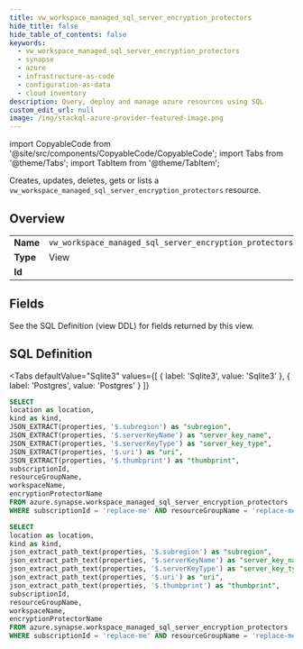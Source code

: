 ```yaml
--- 
title: vw_workspace_managed_sql_server_encryption_protectors
hide_title: false
hide_table_of_contents: false
keywords:
  - vw_workspace_managed_sql_server_encryption_protectors
  - synapse
  - azure
  - infrastructure-as-code
  - configuration-as-data
  - cloud inventory
description: Query, deploy and manage azure resources using SQL
custom_edit_url: null
image: /img/stackql-azure-provider-featured-image.png
---
```


import CopyableCode from '@site/src/components/CopyableCode/CopyableCode';
import Tabs from '@theme/Tabs';
import TabItem from '@theme/TabItem';

Creates, updates, deletes, gets or lists a <code>vw_workspace_managed_sql_server_encryption_protectors</code> resource.

## Overview
<table><tbody>
<tr><td><b>Name</b></td><td><code>vw_workspace_managed_sql_server_encryption_protectors</code></td></tr>
<tr><td><b>Type</b></td><td>View</td></tr>
<tr><td><b>Id</b></td><td><CopyableCode code="azure.synapse.vw_workspace_managed_sql_server_encryption_protectors" /></td></tr>
</tbody></table>

## Fields

See the SQL Definition (view DDL) for fields returned by this view.

## SQL Definition

<Tabs
defaultValue="Sqlite3"
values={[
{ label: 'Sqlite3', value: 'Sqlite3' },
{ label: 'Postgres', value: 'Postgres' }
]}
>
<TabItem value="Sqlite3">

```sql
SELECT
location as location,
kind as kind,
JSON_EXTRACT(properties, '$.subregion') as "subregion",
JSON_EXTRACT(properties, '$.serverKeyName') as "server_key_name",
JSON_EXTRACT(properties, '$.serverKeyType') as "server_key_type",
JSON_EXTRACT(properties, '$.uri') as "uri",
JSON_EXTRACT(properties, '$.thumbprint') as "thumbprint",
subscriptionId,
resourceGroupName,
workspaceName,
encryptionProtectorName
FROM azure.synapse.workspace_managed_sql_server_encryption_protectors
WHERE subscriptionId = 'replace-me' AND resourceGroupName = 'replace-me' AND workspaceName = 'replace-me';
```

</TabItem>
<TabItem value="Postgres">

```sql
SELECT
location as location,
kind as kind,
json_extract_path_text(properties, '$.subregion') as "subregion",
json_extract_path_text(properties, '$.serverKeyName') as "server_key_name",
json_extract_path_text(properties, '$.serverKeyType') as "server_key_type",
json_extract_path_text(properties, '$.uri') as "uri",
json_extract_path_text(properties, '$.thumbprint') as "thumbprint",
subscriptionId,
resourceGroupName,
workspaceName,
encryptionProtectorName
FROM azure.synapse.workspace_managed_sql_server_encryption_protectors
WHERE subscriptionId = 'replace-me' AND resourceGroupName = 'replace-me' AND workspaceName = 'replace-me';
```

</TabItem>
</Tabs>
